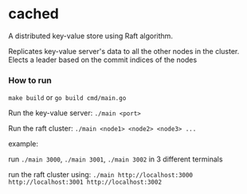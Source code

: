 # cached

A distributed key-value store using Raft algorithm.

Replicates key-value server's data to all the other nodes in the cluster. Elects a leader based on the commit indices of the nodes

### How to run

`make build` or `go build cmd/main.go`

Run the key-value server: `./main <port>`

Run the raft cluster: `./main <node1> <node2> <node3> ...`

example:

run `./main 3000`, `./main 3001`, `./main 3002` in 3 different terminals

run the raft cluster using: `./main http://localhost:3000 http://localhost:3001 http://localhost:3002`
